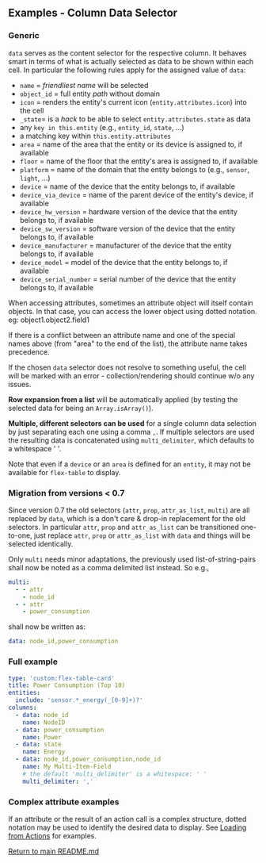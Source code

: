 ## Examples - Column Data Selector 

<!-- [full text section] -->

### Generic 
`data` serves as the content selector for the respective column. It behaves smart in terms of what 
is actually selected as data to be shown within each cell. In particular the following rules apply
for the assigned value of `data`:

* `name` = *friendliest name* will be selected
* `object_id` = full entity *path* without domain
* `icon` = renders the entity's current icon (`entity.attributes.icon`) into the cell
* `_state`= is a *hack* to be able to select `entity.attributes.state` as data
* any `key in this.entity` (e.g., `entity_id`, `state`, ...)
* a matching key within `this.entity.attributes`
* `area` = name of the area that the entity or its device is assigned to, if available
* `floor` = name of the floor that the entity's area is assigned to, if available
* `platform` = name of the domain that the entity belongs to (e.g., `sensor`, `light`, ...)
* `device` = name of the device that the entity belongs to, if available
* `device_via_device` = name of the parent device of the entity's device, if available
* `device_hw_version` = hardware version of the device that the entity belongs to, if available
* `device_sw_version` = software version of the device that the entity belongs to, if available
* `device_manufacturer` = manufacturer of the device that the entity belongs to, if available
* `device_model` = model of the device that the entity belongs to, if available
* `device_serial_number` = serial number of the device that the entity belongs to, if available

When accessing attributes, sometimes an attribute object will itself contain objects.
In that case, you can access the lower object using dotted notation.  eg: object1.object2.field1

If there is a conflict between an attribute name and one of the special names above
(from "area" to the end of the list), the attribute name takes precedence.

If the chosen `data` selector does not resolve to something useful, the
cell will be marked with an error - collection/rendering should continue w/o any 
issues. 

**Row expansion from a list** will be automatically applied (by testing the selected data 
for being an `Array.isArray()`). 

**Multiple, different selectors can be used** for a single column data selection by just separating 
each one using a comma `,`. If multiple selectors are used the resulting data is concatenated using 
`multi_delimiter`, which defaults to a whitespace ' '.

Note that even if a `device` or an `area` is defined for an `entity`, it may not be available for `flex-table` to display.

### Migration from versions < 0.7
Since version 0.7 the old selectors (`attr`, `prop`, `attr_as_list`, `multi`) are all replaced by
`data`, which is a don't care & drop-in replacement for the old selectors. In particular `attr`, 
`prop` and `attr_as_list` can be transitioned one-to-one, just replace `attr`, `prop` or 
`attr_as_list` with `data` and things will be selected identically. 

Only `multi` needs minor adaptations, the previously used list-of-string-pairs shall now be noted as a 
comma delimited list instead. So e.g.,

```yaml
multi:
  - - attr
    - node_id
  - - attr
    - power_consumption
```

shall now be written as:

```yaml
data: node_id,power_consumption
```
<!-- [listing section] -->
### Full example
```yaml
type: 'custom:flex-table-card'
title: Power Consumption (Top 10)
entities:
  include: 'sensor.*_energy(_[0-9]+)?'
columns:
  - data: node_id
    name: NodeID
  - data: power_consumption
    name: Power
  - data: state
    name: Energy
  - data: node_id,power_consumption,node_id
    name: My Multi-Item-Field
    # the default 'multi_delimiter' is a whitespace: ' '
    multi_delimiter: ','
```

### Complex attribute examples
If an attribute or the result of an action call is a complex structure, dotted notation may be used to identify the desired data to display. 
See [Loading from Actions](https://github.com/custom-cards/flex-table-card/blob/master/docs/example-cfg-services.md) for examples.

<!-- [example image section] -->
<!-- use issue #29 for dumping images and link them here -->
<!-- ![image description](http://url/to/img.png) -->

[Return to main README.md](../README.md)
